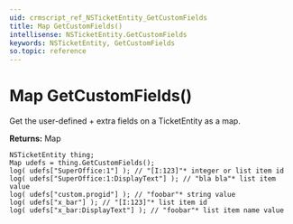 ```yaml
---
uid: crmscript_ref_NSTicketEntity_GetCustomFields
title: Map GetCustomFields()
intellisense: NSTicketEntity.GetCustomFields
keywords: NSTicketEntity, GetCustomFields
so.topic: reference
---
```


# Map GetCustomFields()

Get the user-defined + extra fields on a TicketEntity as a map.

**Returns:** Map

```crmscript
NSTicketEntity thing;
Map udefs = thing.GetCustomFields();
log( udefs["SuperOffice:1"] ); // "[I:123]"* integer or list item id
log( udefs["SuperOffice:1:DisplayText"] ); // "bla bla"* list item value
log( udefs["custom.progid"] ); // "foobar"* string value
log( udefs["x_bar"] ); // "[I:123]"* list item id
log( udefs["x_bar:DisplayText"] ); // "foobar"* list item name value
```

